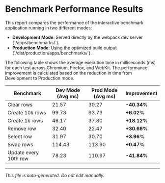 # Benchmark Performance Results

This report compares the performance of the interactive benchmark application running in two different modes:
- **Development Mode**: Served directly by the webpack dev server (\`/apps/benchmarks/\`).
- **Production Mode**: Using the optimized build output (\`/dist/production/apps/benchmarks/\`).

The following table shows the average execution time in milliseconds (ms) for each test across Chromium, Firefox, and WebKit. The performance improvement is calculated based on the reduction in time from Development to Production mode.

| Benchmark                 | Dev Mode (Avg ms) | Prod Mode (Avg ms) | Improvement |
|---------------------------|-------------------|--------------------|-------------|
| Clear rows                | 21.57             | 30.27              | **-40.34%** |
| Create 10k rows           | 99.73             | 93.73              | **+6.02%** |
| Create 1k rows            | 46.17             | 37.80              | **+18.12%** |
| Remove row                | 32.40             | 22.47              | **+30.66%** |
| Select row                | 31.97             | 30.70              | **+3.96%** |
| Swap rows                 | 114.43            | 113.90             | **+0.47%** |
| Update every 10th row     | 78.23             | 110.97             | **-41.84%** |

---

*This file is auto-generated. Do not edit manually.*
